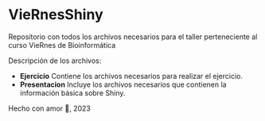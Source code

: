 # VieRnesShiny
Repositorio con todos los archivos necesarios para el taller perteneciente al curso VieRnes de Bioinformática

Descripción de los archivos:
* **Ejercicio** Contiene los archivos necesarios para realizar el ejercicio.
* **Presentacion** Incluye los archivos necesarios que contienen la información básica sobre Shiny. 


Hecho con amor 🖤, 2023